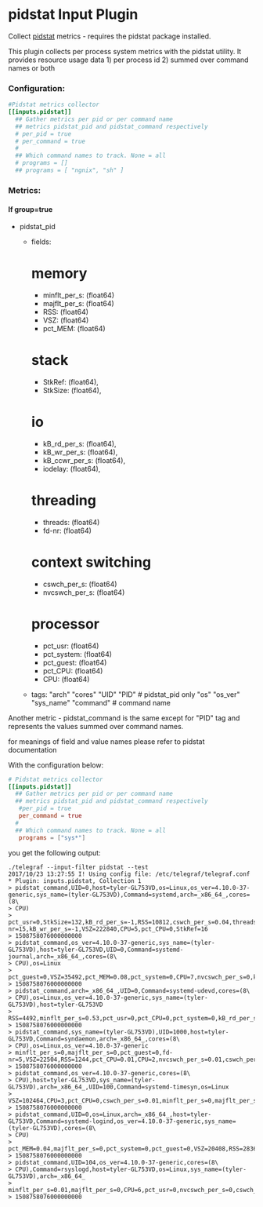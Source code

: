 # pidstat Input Plugin

Collect [pidstat](https://github.com/sysstat/sysstat) metrics - requires the
pidstat package installed.

This plugin collects per process system metrics with the pidstat utility. It
provides resource usage data 1) per process id 2) summed over command names or
both

### Configuration:
```toml
#Pidstat metrics collector
[[inputs.pidstat]]
  ## Gather metrics per pid or per command name
  ## metrics pidstat_pid and pidstat_command respectively
  # per_pid = true
  # per_command = true
  #
  ## Which command names to track. None = all
  # programs = []
  ## programs = [ "ngnix", "sh" ]
```

### Metrics:
#### If group=true
- pidstat_pid
	- fields:

		# memory
		- minflt_per_s: (float64)
		- majflt_per_s: (float64)
		- RSS: (float64)
		- VSZ: (float64)
		- pct_MEM: (float64)

		# stack 
		- StkRef: (float64),
		- StkSize: (float64),

		# io
		- kB_rd_per_s: (float64),
		- kB_wr_per_s: (float64),
		- kB_ccwr_per_s: (float64),
		- iodelay: (float64),


		# threading
		- threads: (float64)
		- fd-nr: (float64)

		# context switching
		- cswch_per_s: (float64)
		- nvcswch_per_s: (float64)

		# processor
		- pct_usr: (float64)
		- pct_system: (float64)
		- pct_guest: (float64)
		- pct_CPU: (float64)
		- CPU: (float64)
	- tags:
		"arch"
		"cores"
		"UID"
		"PID" # pidstat_pid only
		"os"
		"os_ver"
		"sys_name"
		"command" # command name

Another metric - pidstat_command is the same except for "PID" tag and represents
the values summed over command names.

for meanings of field and value names please refer to pidstat documentation


With the configuration below:
```toml
# Pidstat metrics collector
[[inputs.pidstat]]
  ## Gather metrics per pid or per command name
  ## metrics pidstat_pid and pidstat_command respectively
   #per_pid = true
   per_command = true 
  #
  ## Which command names to track. None = all
   programs = ["sys*"]
```

you get the following output:
```
./telegraf --input-filter pidstat --test
2017/10/23 13:27:55 I! Using config file: /etc/telegraf/telegraf.conf
* Plugin: inputs.pidstat, Collection 1
> pidstat_command,UID=0,host=tyler-GL753VD,os=Linux,os_ver=4.10.0-37-generic,sys_name=(tyler-GL753VD),Command=systemd,arch=_x86_64_,cores=(8\
> CPU)
> pct_usr=0,StkSize=132,kB_rd_per_s=-1,RSS=10812,cswch_per_s=0.04,threads=1,pct_system=0,pct_guest=0,nvcswch_per_s=0.01,kB_ccwr_per_s=-1,iodelay=14,minflt_per_s=0.25,pct_MEM=0.14,majflt_per_s=0,fd-nr=15,kB_wr_per_s=-1,VSZ=222840,CPU=5,pct_CPU=0,StkRef=16
> 1508758076000000000
> pidstat_command,os_ver=4.10.0-37-generic,sys_name=(tyler-GL753VD),host=tyler-GL753VD,UID=0,Command=systemd-journal,arch=_x86_64_,cores=(8\
> CPU),os=Linux
> pct_guest=0,VSZ=35492,pct_MEM=0.08,pct_system=0,CPU=7,nvcswch_per_s=0,kB_rd_per_s=-1,kB_wr_per_s=-1,RSS=6092,cswch_per_s=0.05,iodelay=3,kB_ccwr_per_s=-1,majflt_per_s=0,minflt_per_s=0.02,pct_usr=0,pct_CPU=0
> 1508758076000000000
> pidstat_command,arch=_x86_64_,UID=0,Command=systemd-udevd,cores=(8\
> CPU),os=Linux,os_ver=4.10.0-37-generic,sys_name=(tyler-GL753VD),host=tyler-GL753VD
> RSS=4492,minflt_per_s=0.53,pct_usr=0,pct_CPU=0,pct_system=0,kB_rd_per_s=-1,iodelay=1,VSZ=45752,CPU=5,pct_guest=0,cswch_per_s=0.05,nvcswch_per_s=0.01,kB_wr_per_s=-1,kB_ccwr_per_s=-1,majflt_per_s=0,pct_MEM=0.06
> 1508758076000000000
> pidstat_command,sys_name=(tyler-GL753VD),UID=1000,host=tyler-GL753VD,Command=syndaemon,arch=_x86_64_,cores=(8\
> CPU),os=Linux,os_ver=4.10.0-37-generic
> minflt_per_s=0,majflt_per_s=0,pct_guest=0,fd-nr=5,VSZ=22504,RSS=1244,pct_CPU=0.01,CPU=2,nvcswch_per_s=0.01,cswch_per_s=1.6,iodelay=0,kB_wr_per_s=0,kB_ccwr_per_s=0,pct_MEM=0.02,pct_usr=0,pct_system=0,kB_rd_per_s=0,threads=1,StkSize=132,StkRef=12
> 1508758076000000000
> pidstat_command,os_ver=4.10.0-37-generic,cores=(8\
> CPU),host=tyler-GL753VD,sys_name=(tyler-GL753VD),arch=_x86_64_,UID=100,Command=systemd-timesyn,os=Linux
> VSZ=102464,CPU=3,pct_CPU=0,cswch_per_s=0.01,minflt_per_s=0,majflt_per_s=0,pct_system=0,pct_usr=0,pct_guest=0,nvcswch_per_s=0,RSS=2512,pct_MEM=0.03
> 1508758076000000000
> pidstat_command,UID=0,os=Linux,arch=_x86_64_,host=tyler-GL753VD,Command=systemd-logind,os_ver=4.10.0-37-generic,sys_name=(tyler-GL753VD),cores=(8\
> CPU)
> pct_MEM=0.04,majflt_per_s=0,pct_system=0,pct_guest=0,VSZ=20408,RSS=2836,minflt_per_s=0,pct_usr=0,pct_CPU=0,CPU=0,cswch_per_s=0.03,nvcswch_per_s=0
> 1508758076000000000
> pidstat_command,UID=104,os_ver=4.10.0-37-generic,cores=(8\
> CPU),Command=rsyslogd,host=tyler-GL753VD,os=Linux,sys_name=(tyler-GL753VD),arch=_x86_64_
> minflt_per_s=0.01,majflt_per_s=0,CPU=6,pct_usr=0,nvcswch_per_s=0,cswch_per_s=0,pct_MEM=0.04,VSZ=262776,RSS=3384,pct_CPU=0,pct_system=0,pct_guest=0
> 1508758076000000000
```
